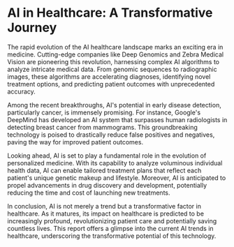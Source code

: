 # AI in Healthcare: A Transformative Journey

The rapid evolution of the AI healthcare landscape marks an exciting era in medicine. Cutting-edge companies like Deep Genomics and Zebra Medical Vision are pioneering this revolution, harnessing complex AI algorithms to analyze intricate medical data. From genomic sequences to radiographic images, these algorithms are accelerating diagnoses, identifying novel treatment options, and predicting patient outcomes with unprecedented accuracy.

Among the recent breakthroughs, AI's potential in early disease detection, particularly cancer, is immensely promising. For instance, Google's DeepMind has developed an AI system that surpasses human radiologists in detecting breast cancer from mammograms. This groundbreaking technology is poised to drastically reduce false positives and negatives, paving the way for improved patient outcomes.

Looking ahead, AI is set to play a fundamental role in the evolution of personalized medicine. With its capability to analyze voluminous individual health data, AI can enable tailored treatment plans that reflect each patient's unique genetic makeup and lifestyle. Moreover, AI is anticipated to propel advancements in drug discovery and development, potentially reducing the time and cost of launching new treatments.

In conclusion, AI is not merely a trend but a transformative factor in healthcare. As it matures, its impact on healthcare is predicted to be increasingly profound, revolutionizing patient care and potentially saving countless lives. This report offers a glimpse into the current AI trends in healthcare, underscoring the transformative potential of this technology.